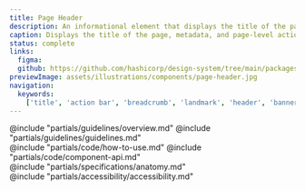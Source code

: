 ```yaml
---
title: Page Header
description: An informational element that displays the title of the page, relevant metadata, and page-level actions.
caption: Displays the title of the page, metadata, and page-level actions.
status: complete
links:
  figma:
  github: https://github.com/hashicorp/design-system/tree/main/packages/components/addon/components/hds/page-header
previewImage: assets/illustrations/components/page-header.jpg
navigation:
  keywords:
    ['title', 'action bar', 'breadcrumb', 'landmark', 'header', 'banner']
---
```


<section data-tab="Guidelines">
  @include "partials/guidelines/overview.md"
  @include "partials/guidelines/guidelines.md"
</section>

<section data-tab="Code">
  @include "partials/code/how-to-use.md"
  @include "partials/code/component-api.md"
</section>

<section data-tab="Specifications">
  @include "partials/specifications/anatomy.md"
</section>

<section data-tab="Accessibility">
  @include "partials/accessibility/accessibility.md"
</section>
